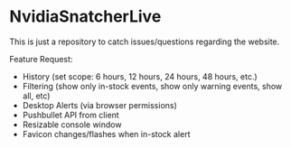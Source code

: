 # NvidiaSnatcherLive
This is just a repository to catch issues/questions regarding the website.

Feature Request:
- History (set scope: 6 hours, 12 hours, 24 hours, 48 hours, etc.)
- Filtering (show only in-stock events, show only warning events, show all, etc)
- Desktop Alerts (via browser permissions)
- Pushbullet API from client
- Resizable console window
- Favicon changes/flashes when in-stock alert
